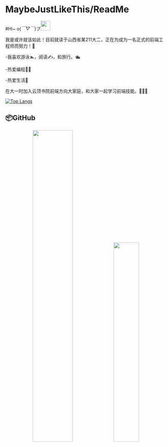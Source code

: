 # MaybeJustLikeThis/ReadMe
#Hi~ o(*￣▽￣*)ブ<img src="https://raw.githubusercontent.com/MartinHeinz/MartinHeinz/master/wave.gif" width="30px">

我是或许就该如此！目前就读于山西省某211大二，正在为成为一名正式的前端工程师而努力！🙂

-我喜欢游泳🏊，阅读✍️，和旅行。🛳️

-热爱编程🧑‍💻

-热爱生活🍻

在大一时加入云顶书院前端方向大家庭，和大家一起学习前端技能。🤺🤺🤺

[![Top Langs](https://github-readme-stats.vercel.app/api/top-langs/?username=MaybeJustLikeThis&layout=compact)](https://github.com/anuraghazra/github-readme-stats)

## 📦GitHub

<div align="center">
  <img width="50%" src="https://github-readme-stats.vercel.app/api?username=MaybeJustLikeThis&theme=highcontrast" />
 <img width="40%" src="https://cdn.jsdelivr.net/gh/lonelysnowman/lonelysnowman/imgs/code.gif" />
</div>
